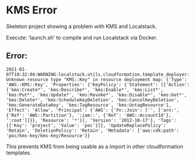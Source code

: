 # KMS Error
Skeleton project showing a problem with KMS and Localstack. 

Execute: 'launch.sh' to compile and run Localstack via Docker. 

## Error: 
```shell
2021-01-07T10:32:04:WARNING:localstack.utils.cloudformation.template_deployer: Unknown resource type "KMS::Key" in resource deployment map: {'Type': 'AWS::KMS::Key', 'Properties': {'KeyPolicy': {'Statement': [{'Action': ['kms:Create*', 'kms:Describe*', 'kms:Enable*', 'kms:List*', 'kms:Put*', 'kms:Update*', 'kms:Revoke*', 'kms:Disable*', 'kms:Get*', 'kms:Delete*', 'kms:ScheduleKeyDeletion', 'kms:CancelKeyDeletion', 'kms:GenerateDataKey', 'kms:TagResource', 'kms:UntagResource'], 'Effect': 'Allow', 'Principal': {'AWS': {'Fn::Join': ['', ['arn:', {'Ref': 'AWS::Partition'}, ':iam::', {'Ref': 'AWS::AccountId'}, ':root']]}}, 'Resource': '*'}], 'Version': '2012-10-17'}, 'Tags': [{'Key': 'project', 'Value': 'poc'}]}, 'UpdateReplacePolicy': 'Retain', 'DeletionPolicy': 'Retain', 'Metadata': {'aws:cdk:path': 'poc/kms-key/kms-key/Resource'}}
```
This prevents KMS from being usable as a import in other cloudformation templates. 